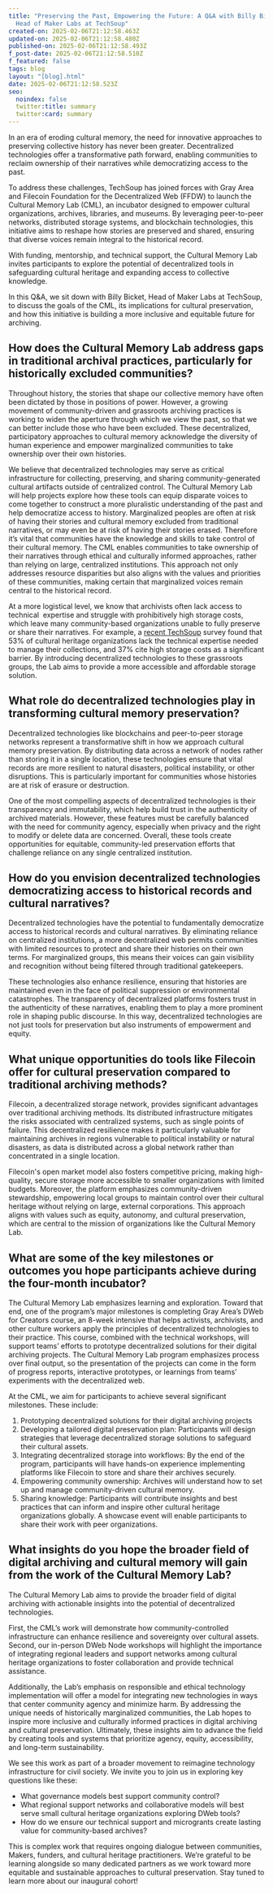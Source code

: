 ```yaml
---
title: "Preserving the Past, Empowering the Future: A Q&A with Billy Bicket,
  Head of Maker Labs at TechSoup"
created-on: 2025-02-06T21:12:58.463Z
updated-on: 2025-02-06T21:12:58.480Z
published-on: 2025-02-06T21:12:58.493Z
f_post-date: 2025-02-06T21:12:58.510Z
f_featured: false
tags: blog
layout: "[blog].html"
date: 2025-02-06T21:12:58.523Z
seo:
  noindex: false
  twitter:title: summary
  twitter:card: summary
---
```

In an era of eroding cultural memory, the need for innovative approaches to preserving collective history has never been greater. Decentralized technologies offer a transformative path forward, enabling communities to reclaim ownership of their narratives while democratizing access to the past.

To address these challenges, TechSoup has joined forces with Gray Area and Filecoin Foundation for the Decentralized Web (FFDW) to launch the Cultural Memory Lab (CML), an incubator designed to empower cultural organizations, archives, libraries, and museums. By leveraging peer-to-peer networks, distributed storage systems, and blockchain technologies, this initiative aims to reshape how stories are preserved and shared, ensuring that diverse voices remain integral to the historical record.

With funding, mentorship, and technical support, the Cultural Memory Lab invites participants to explore the potential of decentralized tools in safeguarding cultural heritage and expanding access to collective knowledge.

In this Q&A, we sit down with Billy Bicket, Head of Maker Labs at TechSoup, to discuss the goals of the CML, its implications for cultural preservation, and how this initiative is building a more inclusive and equitable future for archiving.

## How does the Cultural Memory Lab address gaps in traditional archival practices, particularly for historically excluded communities?

Throughout history, the stories that shape our collective memory have often been dictated by those in positions of power. However, a growing movement of community-driven and grassroots archiving practices is working to widen the aperture through which we view the past, so that we can better include those who have been excluded. These decentralized, participatory approaches to cultural memory acknowledge the diversity of human experience and empower marginalized communities to take ownership over their own histories.

We believe that decentralized technologies may serve as critical infrastructure for collecting, preserving, and sharing community-generated cultural artifacts outside of centralized control. The Cultural Memory Lab will help projects explore how these tools can equip disparate voices to come together to construct a more pluralistic understanding of the past and help democratize access to history. Marginalized peoples are often at risk of having their stories and cultural memory excluded from traditional narratives, or may even be at risk of having their stories erased. Therefore it’s vital that communities have the knowledge and skills to take control of their cultural memory. The CML enables communities to take ownership of their narratives through ethical and culturally informed approaches, rather than relying on large, centralized institutions. This approach not only addresses resource disparities but also aligns with the values and priorities of these communities, making certain that marginalized voices remain central to the historical record.

At a more logistical level, we know that archivists often lack access to technical  expertise and struggle with prohibitively high storage costs, which leave many community-based organizations unable to fully preserve or share their narratives. For example, a [recent TechSoup](https://techsoup.medium.com/digital-preservation-for-all-building-trust-networks-for-cultural-memory-8d64f2dcdb58) survey found that 53% of cultural heritage organizations lack the technical expertise needed to manage their collections, and 37% cite high storage costs as a significant barrier. By introducing decentralized technologies to these grassroots groups, the Lab aims to provide a more accessible and affordable storage solution.

## What role do decentralized technologies play in transforming cultural memory preservation?

Decentralized technologies like blockchains and peer-to-peer storage networks represent a transformative shift in how we approach cultural memory preservation. By distributing data across a network of nodes rather than storing it in a single location, these technologies ensure that vital records are more resilient to natural disasters, political instability, or other disruptions. This is particularly important for communities whose histories are at risk of erasure or destruction.

One of the most compelling aspects of decentralized technologies is their transparency and immutability, which help build trust in the authenticity of archived materials. However, these features must be carefully balanced with the need for community agency, especially when privacy and the right to modify or delete data are concerned. Overall, these tools create opportunities for equitable, community-led preservation efforts that challenge reliance on any single centralized institution.

## How do you envision decentralized technologies democratizing access to historical records and cultural narratives?

Decentralized technologies have the potential to fundamentally democratize access to historical records and cultural narratives. By eliminating reliance on centralized institutions, a more decentralized web permits communities with limited resources to protect and share their histories on their own terms. For marginalized groups, this means their voices can gain visibility and recognition without being filtered through traditional gatekeepers.

These technologies also enhance resilience, ensuring that histories are maintained even in the face of political suppression or environmental catastrophes. The transparency of decentralized platforms fosters trust in the authenticity of these narratives, enabling them to play a more prominent role in shaping public discourse. In this way, decentralized technologies are not just tools for preservation but also instruments of empowerment and equity.

## What unique opportunities do tools like Filecoin offer for cultural preservation compared to traditional archiving methods?

Filecoin, a decentralized storage network, provides significant advantages over traditional archiving methods. Its distributed infrastructure mitigates the risks associated with centralized systems, such as single points of failure. This decentralized resilience makes it particularly valuable for maintaining archives in regions vulnerable to political instability or natural disasters, as data is distributed across a global network rather than concentrated in a single location.

Filecoin's open market model also fosters competitive pricing, making high-quality, secure storage more accessible to smaller organizations with limited budgets. Moreover, the platform emphasizes community-driven stewardship, empowering local groups to maintain control over their cultural heritage without relying on large, external corporations. This approach aligns with values such as equity, autonomy, and cultural preservation, which are central to the mission of organizations like the Cultural Memory Lab.

## What are some of the key milestones or outcomes you hope participants achieve during the four-month incubator?

The Cultural Memory Lab emphasizes learning and exploration. Toward that end, one of the program’s major milestones is completing Gray Area’s DWeb for Creators course, an 8-week intensive that helps activists, archivists, and other culture workers apply the principles of decentralized technologies to their practice. This course, combined with the technical workshops, will support teams’ efforts to prototype decentralized solutions for their digital archiving projects. The Cultural Memory Lab program emphasizes process over final output, so the presentation of the projects can come in the form of progress reports, interactive prototypes, or learnings from teams’ experiments with the decentralized web.

At the CML, we aim for participants to achieve several significant milestones. These include:

1. Prototyping decentralized solutions for their digital archiving projects 
2. Developing a tailored digital preservation plan: Participants will design strategies that leverage decentralized storage solutions to safeguard their cultural assets.
3. Integrating decentralized storage into workflows: By the end of the program, participants will have hands-on experience implementing platforms like Filecoin to store and share their archives securely.
4. Empowering community ownership: Archives will understand how to set up and manage community-driven cultural memory.
5. Sharing knowledge: Participants will contribute insights and best practices that can inform and inspire other cultural heritage organizations globally. A showcase event will enable participants to share their work with peer organizations.

## What insights do you hope the broader field of digital archiving and cultural memory will gain from the work of the Cultural Memory Lab?

The Cultural Memory Lab aims to provide the broader field of digital archiving with actionable insights into the potential of decentralized technologies.

First, the CML’s work will demonstrate how community-controlled infrastructure can enhance resilience and sovereignty over cultural assets. Second, our in-person DWeb Node workshops will highlight the importance of integrating regional leaders and support networks among cultural heritage organizations to foster collaboration and provide technical assistance.

Additionally, the Lab’s emphasis on responsible and ethical technology implementation will offer a model for integrating new technologies in ways that center community agency and minimize harm. By addressing the unique needs of historically marginalized communities, the Lab hopes to inspire more inclusive and culturally informed practices in digital archiving and cultural preservation. Ultimately, these insights aim to advance the field by creating tools and systems that prioritize agency, equity, accessibility, and long-term sustainability.

We see this work as part of a broader movement to reimagine technology infrastructure for civil society. We invite you to join us in exploring key questions like these:

* What governance models best support community control?
* What regional support networks and collaborative models will best serve small cultural heritage organizations exploring DWeb tools?
* How do we ensure our technical support and microgrants create lasting value for community-based archives?

This is complex work that requires ongoing dialogue between communities, Makers, funders, and cultural heritage practitioners. We’re grateful to be learning alongside so many dedicated partners as we work toward more equitable and sustainable approaches to cultural preservation. Stay tuned to learn more about our inaugural cohort!